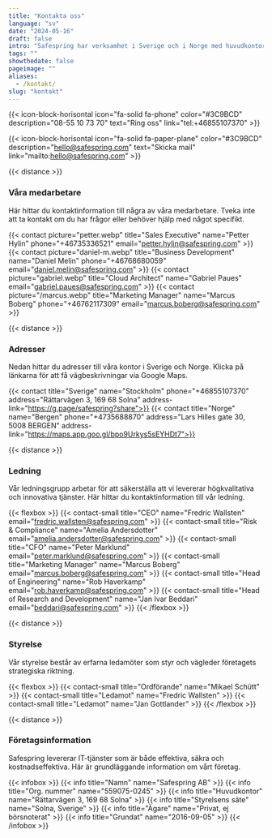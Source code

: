 ```yaml
---
title: "Kontakta oss"
language: "sv"
date: "2024-05-16"
draft: false
intro: "Safespring har verksamhet i Sverige och i Norge med huvudkontor i Solna. Enklast kommer du i kontakt med oss via telefon eller mail."
tags: ""
showthedate: false
pageimage: ""
aliases:
  - /kontakt/
slug: "kontakt"
---
```


{{< icon-block-horisontal icon="fa-solid fa-phone" color="#3C9BCD" description="08-55 10 73 70" text="Ring oss" link="tel:+46855107370" >}}

{{< icon-block-horisontal icon="fa-solid fa-paper-plane" color="#3C9BCD" description="hello@safespring.com" text="Skicka mail" link="mailto:hello@safespring.com" >}}

{{< distance >}}

### Våra medarbetare

Här hittar du kontaktinformation till några av våra medarbetare. Tveka inte att ta kontakt om du har frågor eller behöver hjälp med något specifikt.

{{< contact picture="petter.webp" title="Sales Executive" name="Petter Hylin" phone="+46735336521" email="petter.hylin@safespring.com" >}}
{{< contact picture="daniel-m.webp" title="Business Development" name="Daniel Melin" phone="+46768680059" email="daniel.melin@safespring.com" >}}
{{< contact picture="gabriel.webp" title="Cloud Architect" name="Gabriel Paues" email="gabriel.paues@safespring.com" >}}
{{< contact picture="/marcus.webp" title="Marketing Manager" name="Marcus Boberg" phone="+46762117309" email="marcus.boberg@safespring.com" >}}

{{< distance >}}

### Adresser

Nedan hittar du adresser till våra kontor i Sverige och Norge. Klicka på länkarna för att få vägbeskrivningar via Google Maps.

{{< contact title="Sverige" name="Stockholm" phone="+46855107370" address="Rättarvägen 3, 169 68 Solna" address-link="https://g.page/safespring?share">}}
{{< contact title="Norge" name="Bergen" phone="+4735688870" address="Lars Hilles gate 30, 5008 BERGEN" address-link="https://maps.app.goo.gl/bpo9Urkys5sEYHDt7">}}

{{< distance >}}

### Ledning

Vår ledningsgrupp arbetar för att säkerställa att vi levererar högkvalitativa och innovativa tjänster. Här hittar du kontaktinformation till vår ledning.

{{< flexbox >}}
{{< contact-small title="CEO" name="Fredric Wallsten" email="fredric.wallsten@safespring.com" >}}
{{< contact-small title="Risk & Compliance" name="Amelia Andersdotter" email="amelia.andersdotter@safespring.com" >}}
{{< contact-small title="CFO" name="Peter Marklund" email="peter.marklund@safespring.com" >}}
{{< contact-small title="Marketing Manager" name="Marcus Boberg" email="marcus.boberg@safespring.com" >}}
{{< contact-small title="Head of Engineering" name="Rob Haverkamp" email="rob.haverkamp@safespring.com" >}}
{{< contact-small title="Head of Research and Development" name="Jan Ivar Beddari" email="beddari@safespring.com" >}}
{{< /flexbox >}}

{{< distance >}}

### Styrelse

Vår styrelse består av erfarna ledamöter som styr och vägleder företagets strategiska riktning.

{{< flexbox >}}
{{< contact-small title="Ordförande" name="Mikael Schütt" >}}
{{< contact-small title="Ledamot" name="Fredric Wallsten" >}}
{{< contact-small title="Ledamot" name="Jan Gottlander" >}}
{{< /flexbox >}}

{{< distance >}}

### Företagsinformation

Safespring levererar IT-tjänster som är både effektiva, säkra och kostnadseffektiva. Här är grundläggande information om vårt företag.

{{< infobox >}}
{{< info title="Namn" name="Safespring AB" >}}
{{< info title="Org. nummer" name="559075-0245" >}}
{{< info title="Huvudkontor" name="Rättarvägen 3, 169 68 Solna" >}}
{{< info title="Styrelsens säte" name="Solna, Sverige" >}}
{{< info title="Ägare" name="Privat, ej börsnoterat" >}}
{{< info title="Grundat" name="2016-09-05" >}}
{{< /infobox >}}
